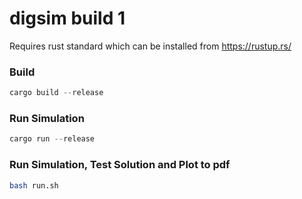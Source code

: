 # digsim build 1

Requires rust standard which can be installed from https://rustup.rs/

### Build
```rust
cargo build --release
```

### Run Simulation
```rust
cargo run --release
```
### Run Simulation, Test Solution and Plot to pdf
```bash
bash run.sh
```
